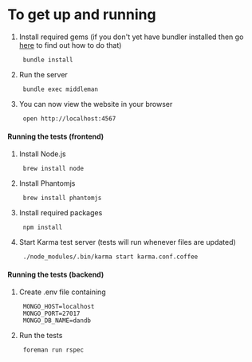 # To get up and running

1. Install required gems (if you don't yet have bundler installed then go [here](http://bundler.io) to find out how to do that)

		bundle install
		
2. Run the server

		bundle exec middleman
		
3. You can now view the website in your browser

		open http://localhost:4567


#### Running the tests (frontend)

1. Install Node.js

		brew install node
		
2. Install Phantomjs

		brew install phantomjs
		
3. Install required packages

		npm install
		
4. Start Karma test server (tests will run whenever files are updated)

		./node_modules/.bin/karma start karma.conf.coffee

#### Running the tests (backend)

1. Create .env file containing

		MONGO_HOST=localhost
		MONGO_PORT=27017
		MONGO_DB_NAME=dandb

2. Run the tests

		foreman run rspec